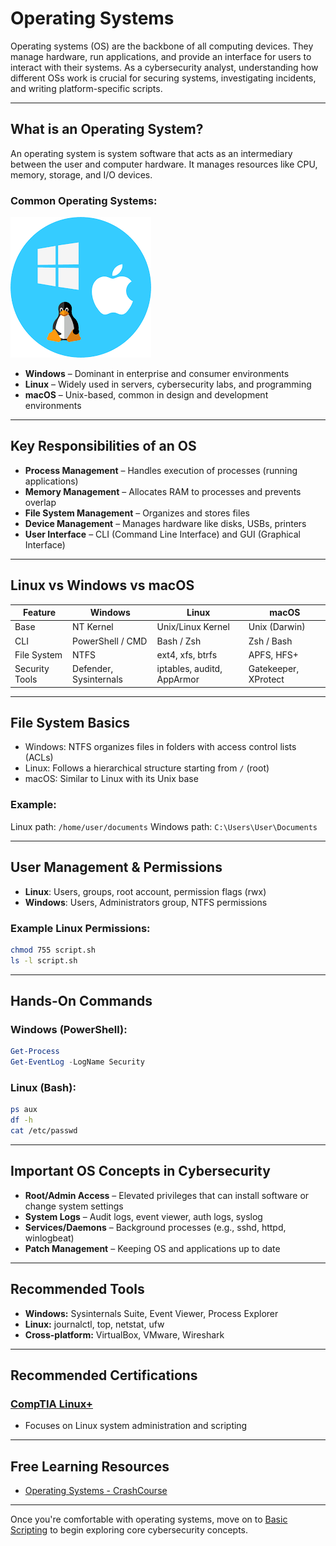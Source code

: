 # Operating Systems

Operating systems (OS) are the backbone of all computing devices. They manage hardware, run applications, and provide an interface for users to interact with their systems. As a cybersecurity analyst, understanding how different OSs work is crucial for securing systems, investigating incidents, and writing platform-specific scripts.

---

## What is an Operating System?

An operating system is system software that acts as an intermediary between the user and computer hardware. It manages resources like CPU, memory, storage, and I/O devices.

### Common Operating Systems:
![Types of OS ](../Images/typesofOS.png)

* **Windows** – Dominant in enterprise and consumer environments
* **Linux** – Widely used in servers, cybersecurity labs, and programming
* **macOS** – Unix-based, common in design and development environments

---

## Key Responsibilities of an OS

* **Process Management** – Handles execution of processes (running applications)
* **Memory Management** – Allocates RAM to processes and prevents overlap
* **File System Management** – Organizes and stores files
* **Device Management** – Manages hardware like disks, USBs, printers
* **User Interface** – CLI (Command Line Interface) and GUI (Graphical Interface)

---

## Linux vs Windows vs macOS

| Feature        | Windows                | Linux                      | macOS                |
| -------------- | ---------------------- | -------------------------- | -------------------- |
| Base           | NT Kernel              | Unix/Linux Kernel          | Unix (Darwin)        |
| CLI            | PowerShell / CMD       | Bash / Zsh                 | Zsh / Bash           |
| File System    | NTFS                   | ext4, xfs, btrfs           | APFS, HFS+           |
| Security Tools | Defender, Sysinternals | iptables, auditd, AppArmor | Gatekeeper, XProtect |

---

## File System Basics

* Windows: NTFS organizes files in folders with access control lists (ACLs)
* Linux: Follows a hierarchical structure starting from `/` (root)
* macOS: Similar to Linux with its Unix base

### Example:

Linux path: `/home/user/documents`
Windows path: `C:\Users\User\Documents`

---

## User Management & Permissions

* **Linux**: Users, groups, root account, permission flags (rwx)
* **Windows**: Users, Administrators group, NTFS permissions

### Example Linux Permissions:

```bash
chmod 755 script.sh
ls -l script.sh
```

---

## Hands-On Commands

### Windows (PowerShell):

```powershell
Get-Process
Get-EventLog -LogName Security
```

### Linux (Bash):

```bash
ps aux
df -h
cat /etc/passwd
```

---

## Important OS Concepts in Cybersecurity

* **Root/Admin Access** – Elevated privileges that can install software or change system settings
* **System Logs** – Audit logs, event viewer, auth logs, syslog
* **Services/Daemons** – Background processes (e.g., sshd, httpd, winlogbeat)
* **Patch Management** – Keeping OS and applications up to date

---

## Recommended Tools

* **Windows:** Sysinternals Suite, Event Viewer, Process Explorer
* **Linux:** journalctl, top, netstat, ufw
* **Cross-platform:** VirtualBox, VMware, Wireshark

---

## Recommended Certifications

### <a href="https://www.comptia.org/certifications/linux"><u>CompTIA Linux+</u></a>

* Focuses on Linux system administration and scripting

---

## Free Learning Resources

* [Operating Systems - CrashCourse](https://youtube.com/playlist?list=PL6UYGa2xbJjVQ4ox3PhJJ-6DyfgvRsnST&si=APXm-S8DUWI7Z-7f)


---

Once you're comfortable with operating systems, move on to [Basic Scripting](basic-scripting.md) to begin exploring core cybersecurity concepts.
